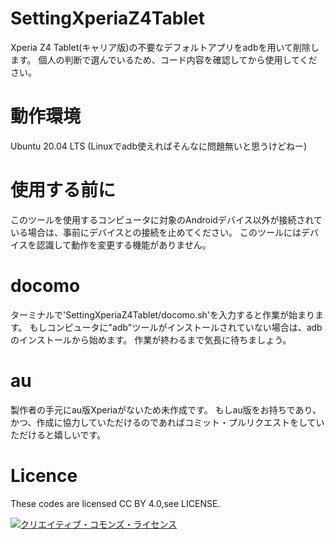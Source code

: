 # SettingXperiaZ4Tablet
Xperia Z4 Tablet(キャリア版)の不要なデフォルトアプリをadbを用いて削除します。
個人の判断で選んでいるため、コード内容を確認してから使用してください。
# 動作環境
Ubuntu 20.04 LTS (Linuxでadb使えればそんなに問題無いと思うけどねー)
# 使用する前に
このツールを使用するコンピュータに対象のAndroidデバイス以外が接続されている場合は、事前にデバイスとの接続を止めてください。
このツールにはデバイスを認識して動作を変更する機能がありません。
# docomo
ターミナルで'SettingXperiaZ4Tablet/docomo.sh'を入力すると作業が始まります。
もしコンピュータに"adb"ツールがインストールされていない場合は、adbのインストールから始めます。
作業が終わるまで気長に待ちましょう。
# au
製作者の手元にau版Xperiaがないため未作成です。
もしau版をお持ちであり、かつ、作成に協力していただけるのであればコミット・プルリクエストをしていただけると嬉しいです。
# Licence
These codes are licensed CC BY 4.0,see LICENSE.

<a rel="license" href="http://creativecommons.org/licenses/by/4.0/"><img alt="クリエイティブ・コモンズ・ライセンス" style="border-width:0" src="https://i.creativecommons.org/l/by/4.0/88x31.png" />
